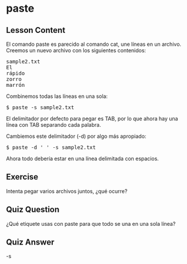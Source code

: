 # paste

## Lesson Content

El comando paste es parecido al comando cat, une líneas en un archivo. Creemos un nuevo archivo con los siguientes contenidos:

<pre>
sample2.txt
El
rápido
zorro
marrón
</pre>

Combinemos todas las líneas en una sola:

<pre>$ paste -s sample2.txt</pre>

El delimitador por defecto para pegar es TAB, por lo que ahora hay una línea con TAB separando cada palabra.

Cambiemos este delimitador (-d) por algo más apropiado:

<pre>$ paste -d ' ' -s sample2.txt</pre>

Ahora todo debería estar en una línea delimitada con espacios.

## Exercise

Intenta pegar varios archivos juntos, ¿qué ocurre?

## Quiz Question

¿Qué etiquete usas con paste para que todo se una en una sola línea?

## Quiz Answer

-s
